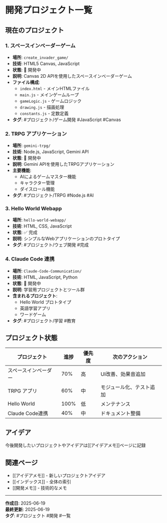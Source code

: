 # 開発プロジェクト一覧

## 現在のプロジェクト

### 1. スペースインベーダーゲーム
- **場所**: `create_invader_game/`
- **技術**: HTML5 Canvas, JavaScript
- **状態**: 🔨 開発中
- **説明**: Canvas 2D APIを使用したスペースインベーダーゲーム
- **ファイル構成**:
  - `index.html` - メインHTMLファイル
  - `main.js` - メインゲームループ
  - `gameLogic.js` - ゲームロジック
  - `drawing.js` - 描画処理
  - `constants.js` - 定数定義
- **タグ**: #プロジェクト/ゲーム開発 #JavaScript #Canvas

### 2. TRPG アプリケーション
- **場所**: `gemini-trpg/`
- **技術**: Node.js, JavaScript, Gemini API
- **状態**: 🔨 開発中
- **説明**: Gemini APIを使用したTRPGアプリケーション
- **主要機能**:
  - AIによるゲームマスター機能
  - キャラクター管理
  - ダイスロール機能
- **タグ**: #プロジェクト/TRPG #Node.js #AI

### 3. Hello World Webapp
- **場所**: `hello-world-webapp/`
- **技術**: HTML, CSS, JavaScript
- **状態**: ✅ 完成
- **説明**: シンプルなWebアプリケーションのプロトタイプ
- **タグ**: #プロジェクト/ウェブ開発 #完成

### 4. Claude Code 連携
- **場所**: `Claude-Code-Communication/`
- **技術**: HTML, JavaScript, Python
- **状態**: 🔨 開発中
- **説明**: 学習用プロジェクトとツール群
- **含まれるプロジェクト**:
  - Hello World プロトタイプ
  - 英語学習アプリ
  - ワードゲーム
- **タグ**: #プロジェクト/学習 #教育

## プロジェクト状態

| プロジェクト | 進捗 | 優先度 | 次のアクション |
|-------------|------|--------|----------------|
| スペースインベーダー | 70% | 高 | UI改善、効果音追加 |
| TRPG アプリ | 60% | 中 | モジュール化、テスト追加 |
| Hello World | 100% | 低 | メンテナンス |
| Claude Code連携 | 40% | 中 | ドキュメント整備 |

## アイデア

今後開発したいプロジェクトやアイデアは[[アイデアメモ]]ページに記録

## 関連ページ

- [[アイデアメモ]] - 新しいプロジェクトアイデア
- [[インデックス]] - 全体の索引
- [[開発メモ]] - 技術的なメモ

---

**作成日**: 2025-06-19  
**最終更新**: 2025-06-19  
**タグ**: #プロジェクト #開発 #一覧